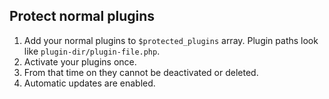 ## Protect normal plugins

1. Add your normal plugins to `$protected_plugins` array. Plugin paths look like `plugin-dir/plugin-file.php`.
1. Activate your plugins once.
1. From that time on they cannot be deactivated or deleted.
1. Automatic updates are enabled.
